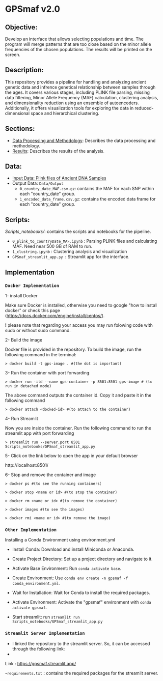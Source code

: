 # GPSmaf v2.0

## **Objective:**

Develop an interface that allows selecting populations and time. The program will merge patterns that are too close based on the minor allele frequencies of the chosen populations. The results will be printed on the screen.


## **Description:**

This repository provides a pipeline for handling and analyzing ancient genetic data and infrence genetical relationship between samples through the ages. It covers various stages, including PLINK file parsing, missing data filtering, Minor Allele Frequency (MAF) calculation, clustering analysis, and dimensionality reduction using an ensemble of autoencoders. Additionally, it offers visualization tools for exploring the data in reduced-dimensional space and hierarchical clustering.



## **Sections:**

- [Data Processing and Methodology](Notes/Methods_describtion.md): Describes the data processing and methodology.
- [Results](Notes/Results.md): Describes the results of the analysis.



## **Data:**

- [Input Data: Plink files of Ancient DNA Samples ](Data/Input/description.txt)
- Output Data: `Data/Output`
  - `0_country_date_MAF.csv.gz`: contains the MAF for each SNP within each "country_date" group.
  - `1_encoded_data_frame.csv.gz`: contains the encoded data frame for each "country_date" group.


## **Scripts:**

*Scripts_notebooks/*: contains the scripts and notebooks for the pipeline.

- `0_plink_to_countryDate_MAF.ipynb` : Parsing PLINK files and calculating MAF. Need near 500 GB of RAM to run.
- `1_clustring.ipynb` : Clustering analysis and visualization
- `GPSmaf_streamlit_app.py `: Streamlit app for the interface.



## **Implementation** 

### **`Docker Implementation`** 

1- install Docker

Make sure Docker is installed, otherwise you need to google &quot;how to install docker&quot; or check this page (https://docs.docker.com/engine/install/centos/). 

! please note that regarding your access you may run folowing code with sudo or without sudo command.

2- Build the image

Docker file is provided in the repository. To build the image, run the following command in the terminal:

``` console
> docker build -t gps-image . #(the dot is important)
```
 
3- Run the container with port forwarding
``` console
> docker run -itd --name gps-container -p 8501:8501 gps-image # (to run in detached mode)
```
The above command outputs the container id. Copy it and paste it in the following command

``` console
> docker attach <docked-id> #(to attach to the container)
```

4- Run Streamlit

Now you are inside the container. Run the following command to run the streamlit app
with port forwarding

``` console
> streamlit run --server.port 8501 Scripts_notebooks/GPSmaf_streamlit_app.py
```


5- Click on the link below to open the app in your default browser

http://localhost:8501/


6- Stop and remove the container and image

``` console
> docker ps #(to see the running containers)

> docker stop <name or id> #(to stop the container)

> docker rm <name or id> #(to remove the container)

> docker images #(to see the images)

> docker rmi <name or id> #(to remove the image)
```


### **`Other Implementation`**

Installing a Conda Environment using environment.yml

- Install Conda: Download and install Miniconda or Anaconda.

- Create Project Directory: Set up a project directory and navigate to it.

- Activate Base Environment: Run `conda activate base`.

- Create Environment: Use `conda env create -n gpsmaf -f conda_environment.yml`.

- Wait for Installation: Wait for Conda to install the required packages.

- Activate Environment: Activate the "gpsmaf" environment with `conda activate gpsmaf`.

- Start streamlit: run `streamlit run Scripts_notebooks/GPSmaf_streamlit_app.py`


### **`Streamlit Server Implementation`**

- I linked the repository to the streamlit server. So, it can be accessed through the following link:
- 
Link : https://gpsmaf.streamlit.app/

-`requirements.txt` : contains the required packages for the streamlit server.



